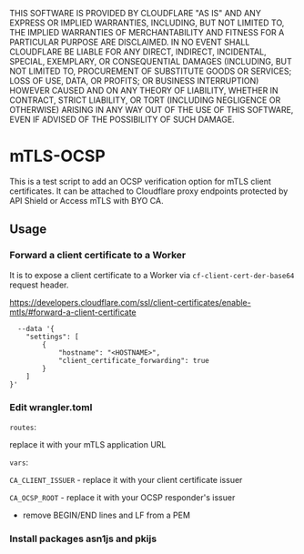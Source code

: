  THIS SOFTWARE IS PROVIDED BY CLOUDFLARE "AS IS" AND ANY EXPRESS OR IMPLIED WARRANTIES,
 INCLUDING, BUT NOT LIMITED TO, THE IMPLIED WARRANTIES OF MERCHANTABILITY AND FITNESS FOR
 A PARTICULAR PURPOSE ARE DISCLAIMED. IN NO EVENT SHALL CLOUDFLARE BE LIABLE FOR ANY DIRECT,
 INDIRECT, INCIDENTAL, SPECIAL, EXEMPLARY, OR CONSEQUENTIAL DAMAGES  (INCLUDING, BUT NOT
 LIMITED TO, PROCUREMENT OF SUBSTITUTE GOODS OR SERVICES; LOSS OF USE, DATA, OR PROFITS; OR
 BUSINESS INTERRUPTION) HOWEVER CAUSED AND ON ANY THEORY OF LIABILITY, WHETHER IN CONTRACT,
 STRICT LIABILITY, OR TORT (INCLUDING NEGLIGENCE OR OTHERWISE) ARISING IN ANY WAY OUT OF THE
 USE OF THIS SOFTWARE, EVEN IF ADVISED OF THE POSSIBILITY OF SUCH DAMAGE.

 # mTLS-OCSP

This is a test script to add an OCSP verification option for mTLS client certificates. It can be attached to Cloudflare proxy endpoints protected by API Shield or Access mTLS with BYO CA.

## Usage

### Forward a client certificate to a Worker

It is to expose a client certificate to a Worker via `cf-client-cert-der-base64` request header.

https://developers.cloudflare.com/ssl/client-certificates/enable-mtls/#forward-a-client-certificate
```
  --data '{
    "settings": [
        {
            "hostname": "<HOSTNAME>",
            "client_certificate_forwarding": true
        }
    ]
}'
```


### Edit wrangler.toml

`routes`:

replace it with your mTLS application URL

`vars`: 

`CA_CLIENT_ISSUER` - replace it with your client certificate issuer

`CA_OCSP_ROOT` - replace it with your OCSP responder's issuer

* remove BEGIN/END lines and LF from a PEM


### Install packages asn1js and pkijs


